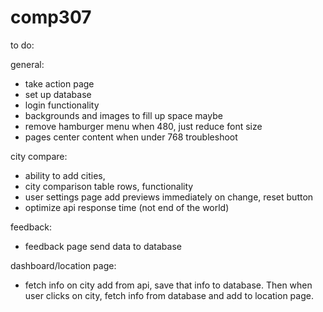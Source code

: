 # comp307

to do: 

general:
- take action page
- set up database
- login functionality
- backgrounds and images to fill up space maybe
- remove hamburger menu when 480, just reduce font size
- pages center content when under 768 troubleshoot

city compare:
- ability to add cities, 
- city comparison table rows, functionality
- user settings page add previews immediately on change, reset button
- optimize api response time (not end of the world)

feedback:
- feedback page send data to database

dashboard/location page:
- fetch info on city add from api, save that info to database. Then when user clicks on city, fetch info from database and add to location page.

